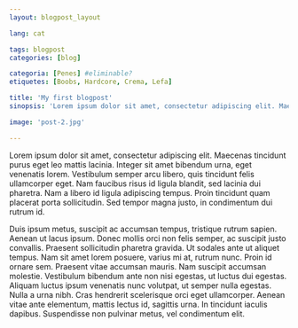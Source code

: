```yaml
---
layout: blogpost_layout

lang: cat

tags: blogpost
categories: [blog]

categoria: [Penes] #eliminable?
etiquetes: [Boobs, Hardcore, Crema, Lefa]

title: 'My first blogpost'
sinopsis: 'Lorem ipsum dolor sit amet, consectetur adipiscing elit. Maecenas tincidunt purus eget leo mattis lacinia. Integer sit amet bibendum urna, eget venenatis lorem. Vestibulum semper arcu libero, quis tincidunt felis ullamcorper eget. Nam faucibus risus id ligula blandit, sed lacinia dui pharetra. Nam a libero id ligula adipiscing tempus. Proin tincidunt quam placerat porta sollicitudin. Sed tempor magna justo, in condimentum dui rutrum id.'

image: 'post-2.jpg'

---
```


Lorem ipsum dolor sit amet, consectetur adipiscing elit. Maecenas tincidunt purus eget leo mattis lacinia. Integer sit amet bibendum urna, eget venenatis lorem. Vestibulum semper arcu libero, quis tincidunt felis ullamcorper eget. Nam faucibus risus id ligula blandit, sed lacinia dui pharetra. Nam a libero id ligula adipiscing tempus. Proin tincidunt quam placerat porta sollicitudin. Sed tempor magna justo, in condimentum dui rutrum id.

Duis ipsum metus, suscipit ac accumsan tempus, tristique rutrum sapien. Aenean ut lacus ipsum. Donec mollis orci non felis semper, ac suscipit justo convallis. Praesent sollicitudin pharetra gravida. Ut sodales ante ut aliquet tempus. Nam sit amet lorem posuere, varius mi at, rutrum nunc. Proin id ornare sem. Praesent vitae accumsan mauris. Nam suscipit accumsan molestie. Vestibulum bibendum ante non nisi egestas, ut luctus dui egestas. Aliquam luctus ipsum venenatis nunc volutpat, ut semper nulla egestas. Nulla a urna nibh. Cras hendrerit scelerisque orci eget ullamcorper. Aenean vitae ante elementum, mattis lectus id, sagittis urna. In tincidunt iaculis dapibus. Suspendisse non pulvinar metus, vel condimentum elit.